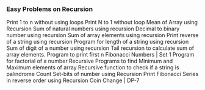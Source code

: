### Easy Problems on Recursion
Print 1 to n without using loops
Print N to 1 without loop
Mean of Array using Recursion
Sum of natural numbers using recursion
Decimal to binary number using recursion
Sum of array elements using recursion
Print reverse of a string using recursion
Program for length of a string using recursion
Sum of digit of a number using recursion
Tail recursion to calculate sum of array elements.
Program to print first n Fibonacci Numbers | Set 1
Program for factorial of a number
Recursive Programs to find Minimum and Maximum elements of array
Recursive function to check if a string is palindrome
Count Set-bits of number using Recursion
Print Fibonacci Series in reverse order using Recursion
Coin Change | DP-7